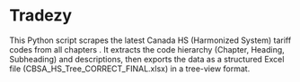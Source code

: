 # Tradezy
This Python script scrapes the latest Canada HS (Harmonized System) tariff codes from all chapters . It extracts the code hierarchy (Chapter, Heading, Subheading) and descriptions, then exports the data as a structured Excel file (CBSA_HS_Tree_CORRECT_FINAL.xlsx) in a tree-view format.
